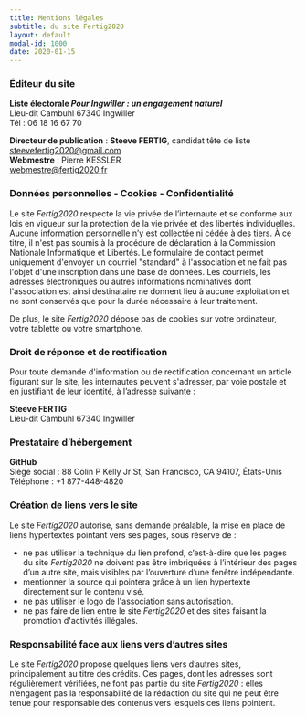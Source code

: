 ```yaml
---
title: Mentions légales
subtitle: du site Fertig2020
layout: default
modal-id: 1000
date: 2020-01-15
---
```

### Éditeur du site
<b>Liste électorale *Pour Ingwiller : un engagement naturel*</b>  
    Lieu-dit Cambuhl
    67340 Ingwiller  
    Tél : 06 18 16 67 70  
   

**Directeur de publication** :
**Steeve FERTIG**, candidat tête de liste  
steevefertig2020@gmail.com  
**Webmestre** :
Pierre KESSLER  
webmestre@fertig2020.fr 
### Données personnelles - Cookies - Confidentialité
Le site *Fertig2020* respecte la vie privée de l’internaute et se conforme aux lois en vigueur sur la protection de la vie privée et des libertés individuelles. 
Aucune information personnelle n’y est collectée ni cédée à des tiers. À ce titre, il n'est pas soumis à la procédure de déclaration à la Commission Nationale Informatique et Libertés.
Le formulaire de contact permet uniquement d'envoyer un courriel "standard" à l'association et ne fait pas l'objet d'une inscription dans une base de données. 
Les courriels, les adresses électroniques ou autres informations nominatives dont l'association est ainsi destinataire ne donnent lieu à aucune exploitation et ne sont conservés que pour la durée nécessaire à leur traitement.  

De plus, le site *Fertig2020* dépose pas de cookies sur votre ordinateur, votre tablette ou votre smartphone.  

### Droit de réponse et de rectification
Pour toute demande d'information ou de rectification concernant un article figurant sur le site, les internautes peuvent s'adresser, par voie postale et en justifiant de leur identité, à l’adresse suivante :    

**Steeve FERTIG**  
Lieu-dit Cambuhl 67340 Ingwiller

### Prestataire d’hébergement
**GitHub**  
Siège social : 88 Colin P Kelly Jr St, San Francisco, CA 94107, États-Unis  
Téléphone : +1 877-448-4820

### Création de liens vers le site
Le site *Fertig2020* autorise, sans demande préalable, la mise en place de liens hypertextes pointant vers ses pages, sous réserve de :
* ne pas utiliser la technique du lien profond, c’est-à-dire que les pages du site *Fertig2020* ne doivent pas être imbriquées à l’intérieur des pages d’un autre site, mais visibles par l’ouverture d’une fenêtre indépendante.
* mentionner la source qui pointera grâce à un lien hypertexte directement sur le contenu visé.
* ne pas utiliser le logo de l'association sans autorisation.
* ne pas faire de lien entre le site *Fertig2020* et des sites faisant la promotion d'activités illégales.

### Responsabilité face aux liens vers d’autres sites
Le site *Fertig2020* propose quelques liens vers d’autres sites, principalement au titre des crédits.
Ces pages, dont les adresses sont régulièrement vérifiées, ne font pas partie du site *Fertig2020* : elles n’engagent pas la responsabilité de la rédaction du site qui ne peut être tenue pour responsable des contenus vers lesquels ces liens pointent. 